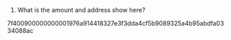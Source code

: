 1. What is the amount and address show here?

7f400900000000001976a914418327e3f3dda4cf5b9089325a4b95abdfa0334088ac

